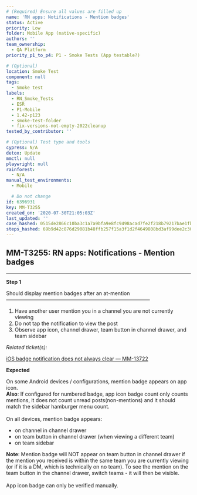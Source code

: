 ```yaml
---
# (Required) Ensure all values are filled up
name: 'RN apps: Notifications - Mention badges'
status: Active
priority: Low
folder: Mobile App (native-specific)
authors: ''
team_ownership:
  - QA Platform
priority_p1_to_p4: P1 - Smoke Tests (App testable?)

# (Optional)
location: Smoke Test
component: null
tags:
  - Smoke test
labels:
  - RN_Smoke_Tests
  - ESR
  - P1-Mobile
  - 1.42-p123
  - smoke-test-folder
  - fix-versions-not-empty-2022cleanup
tested_by_contributor: ''

# (Optional) Test type and tools
cypress: N/A
detox: Update
mmctl: null
playwright: null
rainforest:
  - N/A
manual_test_environments:
  - Mobile

  # Do not change
id: 6396931
key: MM-T3255
created_on: '2020-07-30T21:05:03Z'
last_updated: ''
case_hashed: 0515de2866c10ba3c1a7a9bfa9e8fc9498acad7fe2f218b79217bae1fb3f3df0f319707c9a01f351acf314d812f5c266
steps_hashed: 69b9d42c876d29081b48ffb257f15a3f1d2f4649808bd3af99dee2c306c672b7be4ad491fa3a0a098cb8584c279706f0
---
```


<!-- (Auto-generated) Based on frontmatter's "key" and "name" -->

## MM-T3255: RN apps: Notifications - Mention badges

---

**Step 1**

Should display mention badges after an at-mention\
————————————————————————————

1. Have another user mention you in a channel you are not currently viewing
2. Do not tap the notification to view the post
3. Observe app icon, channel drawer, team button in channel drawer, and team sidebar

_Related ticket(s):_

[iOS badge notification does not always clear — MM-13722](https://mattermost.atlassian.net/browse/MM-13722)

**Expected**

On some Android devices / configurations, mention badge appears on app icon.\
**Also**: If configured for numbered badge, app icon badge count only counts mentions, it does not count unread posts(non-mentions) and it should match the sidebar hamburger menu count.\
\
On all devices, mention badge appears:

- on channel in channel drawer
- on team button in channel drawer (when viewing a different team)
- on team sidebar

**Note**: Mention badge will NOT appear on team button in channel drawer if the mention you received is within the same team you are currently viewing (or if it is a DM, which is technically on no team). To see the mention on the team button in the channel drawer, switch teams - it will then be visible.\
\
App icon badge can only be verified manually.
